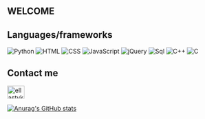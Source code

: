 ## WELCOME

## Languages/frameworks

![Python](https://img.shields.io/badge/-Python-090909?style=for-the-badge&logo=Python&logoColor=00648B)
![HTML](https://img.shields.io/badge/-HTML-090909?style=for-the-badge&logo=Html&logoColor=00648B)
![CSS](https://img.shields.io/badge/-CSS-090909?style=for-the-badge&logo=css&logoColor=00648B)
![JavaScript](https://img.shields.io/badge/-JavaScript-090909?style=for-the-badge&logo=JavaScript&logoColor=E9D54D)
![jQuery](https://img.shields.io/badge/-jQuery-090909?style=for-the-badge&logo=jQuery&logoColor=00648B)
![Sql](https://img.shields.io/badge/-Sql-090909?style=for-the-badge&logo=mysql&logoColor=00648B)
![C++](https://img.shields.io/badge/-C++-090909?style=for-the-badge&logo=C%2b%2b&logoColor=6296CC)
![C](https://img.shields.io/badge/-C-090909?style=for-the-badge&logo=C&logoColor=6296CC)

## Contact me
<p align="left">
<a href="https://t.me/ellastyko" target="blank"><img align="center" src="https://cdn.jsdelivr.net/npm/simple-icons@v4/icons/telegram.svg" alt="ellastyko" height="30" width="40" /></a>
</p>

[![Anurag's GitHub stats](https://github-readme-stats.vercel.app/api?username=crefise&theme=tokyonight)](https://github.com/anuraghazra/github-readme-stats)
